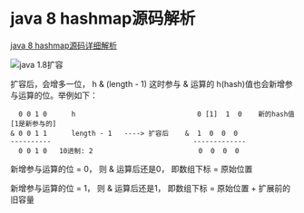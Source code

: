 # java 8 hashmap源码解析

[java 8 hashmap源码详细解析](https://blog.csdn.net/carson_ho/article/details/79373134)

![java 1.8扩容](https://imgconvert.csdnimg.cn/aHR0cHM6Ly9pbWdjb252ZXJ0LmNzZG5pbWcuY24vYUhSMGNITTZMeTlwYldkamIyNTJaWEowTG1OelpHNXBiV2N1WTI0dllVaFNNR05FYjNaTU0xWjNZa2M1YUZwRE1YQmlWMFp1V2xoTmRXRnRiR2hpYms1dlpGTTFjR0o1T1RGalIzaDJXVmRTWm1GWE1XaGFNbFo2VEhwck1FNUVUVEpPVXpGb1RrUlpNMXB0VW1oWlZFNW9UVlJGZDAxNlZYZE1ia0oxV25vNWNHSlhSbTVhVlRGMldqTkplVXd5UmpGa1J6aDBZak5LY0ZwWE5UQk1NMDR3WTIxc2QwcFVaRVJoVnpGb1dqSldWMkZYVmpOTmFUaDVURE5qZGsxVVNUQk5RUQ?x-oss-process=image/format,png)

扩容后，会增多一位， h & (length - 1) 这时参与 & 运算的 h(hash)值也会新增参与运算的位。举例如下：

```
  0 0 1 0      h                              0 [1]  1  0    新的hash值 [1是新参与的] 
& 0 0 1 1      length - 1   ----> 扩容后    &  1  0  0  0
----------                                   -------------
  0 0 1 0   10进制: 2                          0  0  0  0        
```

新增参与运算的位 = 0， 则 & 运算后还是0， 即数组下标 = 原始位置

新增参与运算的位 = 1， 则 & 运算后还是1， 即数组下标 = 原始位置 + 扩展前的旧容量